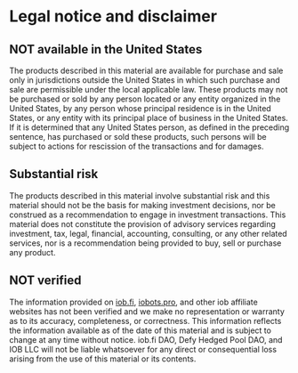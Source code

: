 # Legal notice and disclaimer

## NOT available in the United States

The products described in this material are available for purchase and sale only in jurisdictions outside the United States in which such purchase and sale are permissible under the local applicable law. These products may not be purchased or sold by any person located or any entity organized in the United States, by any person whose principal residence is in the United States, or any entity with its principal place of business in the United States. If it is determined that any United States person, as defined in the preceding sentence, has purchased or sold these products, such persons will be subject to actions for rescission of the transactions and for damages.

## Substantial risk

The products described in this material involve substantial risk and this material should not be the basis for making investment decisions, nor be construed as a recommendation to engage in investment transactions. This material does not constitute the provision of advisory services regarding investment, tax, legal, financial, accounting, consulting, or any other related services, nor is a recommendation being provided to buy, sell or purchase any product.

## NOT verified

The information provided on [iob.fi](https://iob.fi), [iobots.pro](https://iobots.pro), and other iob affiliate websites has not been verified and we make no representation or warranty as to its accuracy, completeness, or correctness. This information reflects the information available as of the date of this material and is subject to change at any time without notice. iob.fi DAO, Defy Hedged Pool DAO, and IOB LLC will not be liable whatsoever for any direct or consequential loss arising from the use of this material or its contents.
